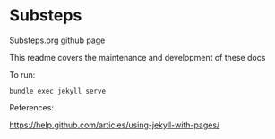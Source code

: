 # Substeps
Substeps.org github page 

This readme covers the maintenance and development of these docs

To run: 

```bundle exec jekyll serve```

References: 

https://help.github.com/articles/using-jekyll-with-pages/


